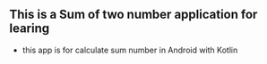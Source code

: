 ## This is a Sum of two number application for learing 

- this app is for calculate sum number in Android with Kotlin 
